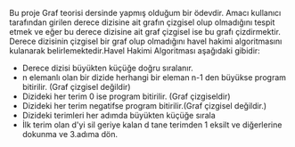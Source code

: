 Bu proje Graf teorisi dersinde yapmış olduğum bir ödevdir. Amacı kullanıcı tarafından girilen derece dizisine ait grafın çizgisel olup olmadığını tespit etmek ve eğer bu derece dizisine ait graf çizgisel ise bu grafı çizdirmektir. Derece dizisinin çizgisel bir graf olup olmadığını havel hakimi algoritmasını kulanarak belirlemektedir.Havel Hakimi Algoritması aşağıdaki gibidir:
* Derece dizisi büyükten küçüğe doğru sıralanır.
* n elemanlı olan bir dizide herhangi bir eleman n-1 den büyükse program bitirilir. (Graf çizgisel değildir)
* Dizideki her terim 0 ise program bitirilir. (Graf çizgiseldir)
* Dizideki her terim negatifse program bitirilir.(Graf çizgisel değildir.)
* Dizideki terimleri her adımda büyükten küçüğe sırala 
* İlk terim olan d'yi sil geriye kalan d tane terimden 1 eksilt ve diğerlerine dokunma ve 3.adıma dön.